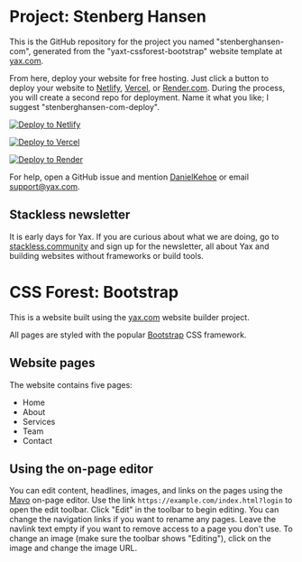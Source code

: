 # Project: Stenberg Hansen

This is the GitHub repository for the project you named "stenberghansen-com", generated from the "yaxt-cssforest-bootstrap" website template at [yax.com](https://yax.com).

From here, deploy your website for free hosting. Just click a button to deploy your website to [Netlify](https://www.netlify.com/), [Vercel](https://vercel.com/), or [Render.com](https://render.com/). During the process, you will create a second repo for deployment. Name it what you like; I suggest "stenberghansen-com-deploy".

[![Deploy to Netlify](https://www.netlify.com/img/deploy/button.svg)](https://app.netlify.com/start/deploy?repository=https://github.com/cstenbergh/stenberghansen-com)

[![Deploy to Vercel](https://vercel.com/button)](https://vercel.com/import/project?template=https://github.com/cstenbergh/stenberghansen-com)

[![Deploy to Render](https://render.com/images/deploy-to-render-button.svg)](https://render.com/deploy)

For help, open a GitHub issue and mention [DanielKehoe](https://github.com/DanielKehoe) or email [support@yax.com](mailto:support@yax.com?subject=[GitHub]%20stenberghansen-com).

## Stackless newsletter

It is early days for Yax. If you are curious about what we are doing, go to [stackless.community](https://stackless.community/) and sign up for the newsletter, all about Yax and building websites without frameworks or build tools.



# CSS Forest: Bootstrap

This is a website built using the [yax.com](https://yax.com/) website builder project.

All pages are styled with the popular [Bootstrap](https://getbootstrap.com/) CSS framework.

## Website pages

The website contains five pages:
- Home
- About
- Services
- Team
- Contact

## Using the on-page editor

You can edit content, headlines, images, and links on the pages using the [Mavo](https://mavo.io/) on-page editor. Use the link `https://example.com/index.html?login` to open the edit toolbar. Click "Edit" in the toolbar to begin editing. You can change the navigation links if you want to rename any pages. Leave the navlink text empty if you want to remove access to a page you don't use. To change an image (make sure the toolbar shows "Editing"), click on the image and change the image URL.
